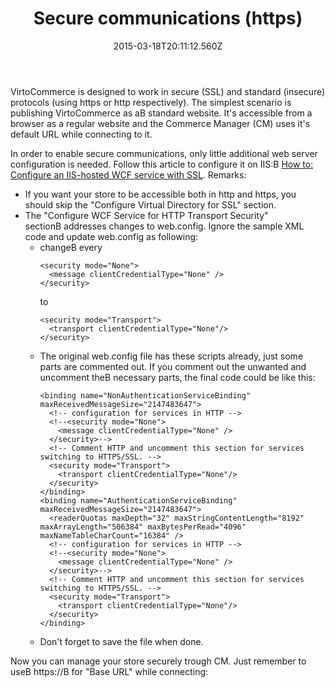﻿---
title: Secure communications (https)
description: Secure communications (https)
layout: docs
date: 2015-03-18T20:11:12.560Z
priority: 5
---
VirtoCommerce is designed to work in secure (SSL) and standard (insecure) protocols (using https or http respectively). The simplest scenario is publishing VirtoCommerce as aВ standard website. It's accessible from a browser as a regular website and the Commerce Manager (CM) uses it's default URL while connecting to it.

In order to enable secure communications, only little additional web server configuration is needed. Follow this article to configure it on IIS:В <a href="http://msdn.microsoft.com/en-us/library/hh556232(v=vs.110).aspx" rel="nofollow">How to: Configure an IIS-hosted WCF service with SSL</a>. Remarks:

* If you want your store to be accessible both in http and https, you should skip the "Configure Virtual Directory for SSL" section.
* The "Configure WCF Service for HTTP Transport Security" sectionВ addresses changes to web.config. Ignore the sample XML code and update web.config as following:
  * changeВ every
    ```
    <security mode="None">
      <message clientCredentialType="None" />
    </security>
    ```
    to
    ```
    <security mode="Transport">
      <transport clientCredentialType="None"/>
    </security>
    ```
  * The original web.config file has these scripts already, just some parts are commented out. If you comment out the unwanted and uncomment theВ necessary parts, the final code could be like this:
    ```
    <binding name="NonAuthenticationServiceBinding" maxReceivedMessageSize="2147483647">
      <!-- configuration for services in HTTP -->
      <!--<security mode="None">
        <message clientCredentialType="None" />
      </security>-->
      <!-- Comment HTTP and uncomment this section for services switching to HTTPS/SSL. -->
      <security mode="Transport">
        <transport clientCredentialType="None"/>
      </security>
    </binding>
    <binding name="AuthenticationServiceBinding" maxReceivedMessageSize="2147483647">
      <readerQuotas maxDepth="32" maxStringContentLength="8192" maxArrayLength="506384" maxBytesPerRead="4096" maxNameTableCharCount="16384" />
      <!-- configuration for services in HTTP -->
      <!--<security mode="None">
        <message clientCredentialType="None" />
      </security>-->
      <!-- Comment HTTP and uncomment this section for services switching to HTTPS/SSL. -->
      <security mode="Transport">
        <transport clientCredentialType="None"/>
      </security>
    </binding>
    ```
  * Don't forget to save the file when done.

Now you can manage your store securely trough CM. Just remember to useВ https://В for "Base URL" while connecting:
